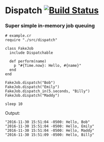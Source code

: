 # Dispatch [![Build Status](https://travis-ci.org/bmulvihill/dispatch.svg?branch=master)](https://travis-ci.org/bmulvihill/dispatch)


### Super simple in-memory job queuing
```crystal
# example.cr
require "./src/dispatch"

class FakeJob
  include Dispatchable

  def perform(name)
    p "#{Time.now}: Hello, #{name}"
  end
end

FakeJob.dispatch("Bob")
FakeJob.dispatch("Emily")
FakeJob.dispatch_in(5.seconds, "Billy")
FakeJob.dispatch("Maddy")

sleep 10
```

Output:
```
"2016-11-30 15:51:04 -0500: Hello, Bob"
"2016-11-30 15:51:04 -0500: Hello, Emily"
"2016-11-30 15:51:04 -0500: Hello, Maddy"
"2016-11-30 15:51:09 -0500: Hello, Billy"
```
